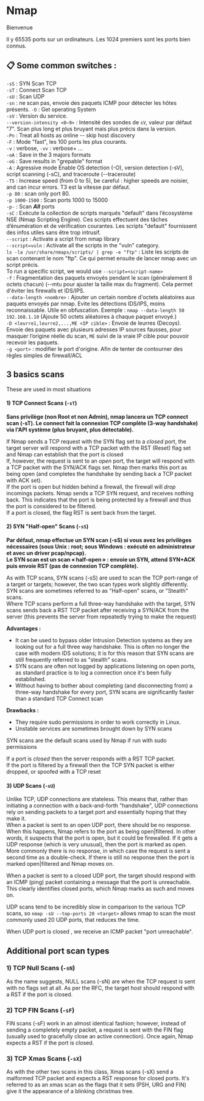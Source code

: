 # Nmap

Bienvenue  

Il y 65535 ports sur un ordinateurs. Les 1024 premiers sont les ports bien connus.  


## :clipboard: Some common switches :  

``-sS`` : SYN Scan TCP  
``-sT`` : Connect Scan TCP  
``-sU`` : Scan UDP  
`-sn` : ne scan pas, envoie des paquets ICMP pour détecter les hôtes présents.
``-O`` : Get operating System  
``-sV`` : Version du service.  
`--version-intensity <0–9>` : Intensité des sondes de `sV`, valeur par défaut "7". Scan plus long et plus bruyant mais plus précis dans la version.  
`-Pn` : Treat all hosts as online -- skip host discovery  
`-F` : Mode "fast", les 100 ports les plus courants.  
`-v` : verbose,  `-vv` : verbose+ ...  
`-oA` : Save in the 3 majors formats  
`-oG` : Save results in "grepable" format  
``-A`` : Agressive mode Enable OS detection (-O), version detection (-sV), script scanning (-sC), and traceroute (--traceroute)  
`-T5` : Increase speed (from 0 to 5), be careful : higher speeds are noisier, and can incur errors. T3 est la vitesse par défaut.    
`-p 80` : scan only port 80.  
`-p 1000-1500` : Scan ports 1000 to 15000  
`-p-` : Scan ***All*** ports  
`-sC` : Exécute la collection de scripts marqués "default" dans l’écosystème NSE (Nmap Scripting Engine). Ces scripts effectuent des tâches d’énumération et de vérification courantes. Les scripts "default" fournissent des infos utiles sans être trop intrusif.  
`--script` : Activate a script from nmap library  
`--script=vuln` : Activate all the scripts in the "vuln" category.  
`ls -la /usr/share/nmaps/scripts/ | grep -e "ftp"` : Liste les scripts de scan contenant le nom "ftp". Ce qui permet ensuite de lancer nmap avec un script précis.  
To run a specific script, we would use ``--script=<script-name>``  
`-f` : Fragmentation des paquets envoyés pendant le scan (généralement 8 octets chacun) (--mtu pour ajuster la taille max du fragment). Cela permet d'éviter les firewalls et IDS/IPS.  
`--data-length <nombre>` : Ajouter un certain nombre d'octets aléatoires aux paquets envoyés par nmap. Evite les détections IDS/IPS, moins reconnaissable. Utile en obfuscation. Exemple : `nmap --data-length 50 192.168.1.10` (Ajoute 50 octets aléatoires à chaque paquet envoyé.)  
`-D <leurre1,leurre2,...,ME <IP cible>` : Envoie de leurres (Decoys). Envoie des paquets avec plusieurs adresses IP sources fausses, pour masquer l’origine réelle du scan, `ME` suivi de la vraie IP cible pour pouvoir recevoir les paquets.  
`-g <port>` : modifier le port d'origine. Afin de tenter de contourner des règles simples de firewall/ACL  


## 3 basics scans  

These are used in most situations  
####  1) TCP Connect Scans (``-sT``)  

**Sans privilège (non Root et non Admin), nmap lancera un TCP connect scan (-sT). Le connect fait la connexion TCP complète (3‑way handshake) via l'API système (plus bruyant, plus détectable).**  

If Nmap sends a TCP request with the SYN flag set to a _closed_ port, the target server will respond with a TCP packet with the RST (Reset) flag set and Nmap can establish that the port is closed  
If, however, the request is sent to an _open_ port, the target will respond with a TCP packet with the SYN/ACK flags set. Nmap then marks this port as being open (and completes the handshake by sending back a TCP packet with ACK set).  
If the port is open but hidden behind a firewall, the firewall will _drop_ incomings packets. Nmap sends a TCP SYN request, and receives nothing back. This indicates that the port is being protected by a firewall and thus the port is considered to be filtered.  
If a port is closed, the flag RST is sent back from the target.  

#### 2) SYN "Half-open" Scans (``-sS``)  

**Par défaut, nmap effectue un SYN scan (-sS) si vous avez les privilèges nécessaires (sous Unix : root; sous Windows : exécuté en administrateur et avec un driver pcap/npcap).  
Le SYN scan est un scan « half‑open » : envoie un SYN, attend SYN+ACK puis envoie RST (pas de connexion TCP complète).**  


As with TCP scans, SYN scans (-sS) are used to scan the TCP port-range of a target or targets; however, the two scan types work slightly differently. SYN scans are sometimes referred to as "Half-open" scans, or "Stealth" scans.  
Where TCP scans perform a full three-way handshake with the target, SYN scans sends back a RST TCP packet after receiving a SYN/ACK from the server (this prevents the server from repeatedly trying to make the request)  

**Advantages :**  
* It can be used to bypass older Intrusion Detection systems as they are looking out for a full three way handshake. This is often no longer the case with modern IDS solutions; it is for this reason that SYN scans are still frequently referred to as "stealth" scans.  
* SYN scans are often not logged by applications listening on open ports, as standard practice is to log a connection once it's been fully established.  
* Without having to bother about completing (and disconnecting from) a three-way handshake for every port, SYN scans are significantly faster than a standard TCP Connect scan  

**Drawbacks :**  
* They require sudo permissions in order to work correctly in Linux.  
* Unstable services are sometimes brought down by SYN scans  

SYN scans are the default scans used by Nmap if run with sudo permissions  

If a port is _closed_ then the server responds with a RST TCP packet.  
If the port is filtered by a firewall then the TCP SYN packet is either dropped, or spoofed with a TCP reset  



#### 3) UDP Scans (``-sU``)  
Unlike TCP, UDP connections are stateless. This means that, rather than initiating a connection with a back-and-forth "handshake", UDP connections rely on sending packets to a target port and essentially hoping that they make it.  
When a packet is sent to an open UDP port, there should be no response. When this happens, Nmap refers to the port as being open|filtered. In other words, it suspects that the port is open, but it could be firewalled. If it gets a UDP response (which is very unusual), then the port is marked as open. More commonly there is no response, in which case the request is sent a second time as a double-check. If there is still no response then the port is marked open|filtered and Nmap moves on.  

When a packet is sent to a closed UDP port, the target should respond with an ICMP (ping) packet containing a message that the port is unreachable. This clearly identifies closed ports, which Nmap marks as such and moves on.  

 UDP scans tend to be incredibly slow in comparison to the various TCP scans, so ``nmap -sU --top-ports 20 <target>`` allows nmap to scan the most commonly used 20 UDP ports, that reduces the time.  

When UDP port is closed , we receive an ICMP packet "port unreachable".

## Additional port scan types  

### 1) TCP Null Scans (``-sN``)  
As the name suggests, NULL scans (-sN) are when the TCP request is sent with no flags set at all. As per the RFC, the target host should respond with a RST if the port is closed.  

### 2) TCP FIN Scans (``-sF``)  
FIN scans (-sF) work in an almost identical fashion; however, instead of sending a completely empty packet, a request is sent with the FIN flag (usually used to gracefully close an active connection). Once again, Nmap expects a RST if the port is closed.  

### 3) TCP Xmas Scans (``-sX``)  
As with the other two scans in this class, Xmas scans (-sX) send a malformed TCP packet and expects a RST response for closed ports. It's referred to as an xmas scan as the flags that it sets (PSH, URG and FIN) give it the appearance of a blinking christmas tree.  













